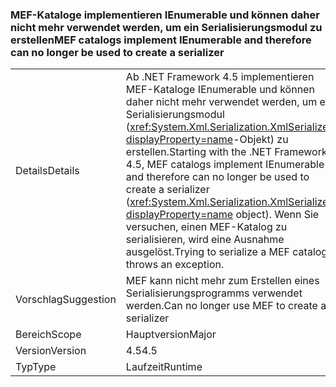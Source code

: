 ### <a name="mef-catalogs-implement-ienumerable-and-therefore-can-no-longer-be-used-to-create-a-serializer"></a><span data-ttu-id="729df-101">MEF-Kataloge implementieren IEnumerable und können daher nicht mehr verwendet werden, um ein Serialisierungsmodul zu erstellen</span><span class="sxs-lookup"><span data-stu-id="729df-101">MEF catalogs implement IEnumerable and therefore can no longer be used to create a serializer</span></span>

|   |   |
|---|---|
|<span data-ttu-id="729df-102">Details</span><span class="sxs-lookup"><span data-stu-id="729df-102">Details</span></span>|<span data-ttu-id="729df-103">Ab .NET Framework 4.5 implementieren MEF-Kataloge IEnumerable und können daher nicht mehr verwendet werden, um ein Serialisierungsmodul (<xref:System.Xml.Serialization.XmlSerializer?displayProperty=name>-Objekt) zu erstellen.</span><span class="sxs-lookup"><span data-stu-id="729df-103">Starting with the .NET Framework 4.5, MEF catalogs implement IEnumerable and therefore can no longer be used to create a serializer (<xref:System.Xml.Serialization.XmlSerializer?displayProperty=name> object).</span></span> <span data-ttu-id="729df-104">Wenn Sie versuchen, einen MEF-Katalog zu serialisieren, wird eine Ausnahme ausgelöst.</span><span class="sxs-lookup"><span data-stu-id="729df-104">Trying to serialize a MEF catalog throws an exception.</span></span>|
|<span data-ttu-id="729df-105">Vorschlag</span><span class="sxs-lookup"><span data-stu-id="729df-105">Suggestion</span></span>|<span data-ttu-id="729df-106">MEF kann nicht mehr zum Erstellen eines Serialisierungsprogramms verwendet werden.</span><span class="sxs-lookup"><span data-stu-id="729df-106">Can no longer use MEF to create a serializer</span></span>|
|<span data-ttu-id="729df-107">Bereich</span><span class="sxs-lookup"><span data-stu-id="729df-107">Scope</span></span>|<span data-ttu-id="729df-108">Hauptversion</span><span class="sxs-lookup"><span data-stu-id="729df-108">Major</span></span>|
|<span data-ttu-id="729df-109">Version</span><span class="sxs-lookup"><span data-stu-id="729df-109">Version</span></span>|<span data-ttu-id="729df-110">4.5</span><span class="sxs-lookup"><span data-stu-id="729df-110">4.5</span></span>|
|<span data-ttu-id="729df-111">Typ</span><span class="sxs-lookup"><span data-stu-id="729df-111">Type</span></span>|<span data-ttu-id="729df-112">Laufzeit</span><span class="sxs-lookup"><span data-stu-id="729df-112">Runtime</span></span>|

